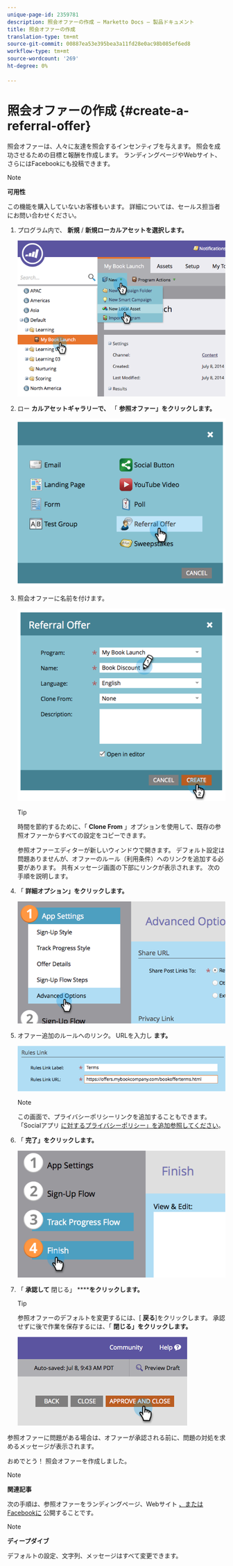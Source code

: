 ```yaml
---
unique-page-id: 2359781
description: 照会オファーの作成 — Marketto Docs — 製品ドキュメント
title: 照会オファーの作成
translation-type: tm+mt
source-git-commit: 00887ea53e395bea3a11fd28e0ac98b085ef6ed8
workflow-type: tm+mt
source-wordcount: '269'
ht-degree: 0%

---
```



# 照会オファーの作成 {#create-a-referral-offer}

照会オファーは、人々に友達を照会するインセンティブを与えます。 照会を成功させるための目標と報酬を作成します。 ランディングページやWebサイト、さらにはFacebookにも投稿できます。

>[!NOTE]
>
>**可用性**
>
>この機能を購入していないお客様もいます。 詳細については、セールス担当者にお問い合わせください。

1. プログラム内で、 **新規** / **新規ローカルアセットを選択します。**

   ![](assets/image2014-9-19-11-3a3-3a23.png)

1. ロー **カルアセットギャラリーで、** 「 **参照オファー」をクリックします。**

   ![](assets/image2014-9-19-11-3a3-3a31.png)

1. 照会オファーに名前を付けます。

   ![](assets/image2014-9-19-11-3a3-3a40.png)

   >[!TIP]
   >
   >時間を節約するために、「 **Clone From** 」オプションを使用して、既存の参照オファーからすべての設定をコピーできます。

   参照オファーエディターが新しいウィンドウで開きます。 デフォルト設定は問題ありませんが、オファーのルール（利用条件）へのリンクを追加する必要があります。 共有メッセージ画面の下部にリンクが表示されます。 次の手順を説明します。

1. 「 **詳細オプション」をクリックします。**

   ![](assets/image2014-9-19-11-3a3-3a49.png)

1. オファー追加のルールへのリンク。 URLを入力し **ます。**

   ![](assets/image2014-9-19-11-3a3-3a57.png)

   >[!NOTE]
   >
   >この画面で、プライバシーポリシーリンクを追加することもできます。 「Socialアプリ [に対するプライバシーポリシー」を追加参照してください](../../../../product-docs/demand-generation/social/social-functions/add-your-privacy-policy-to-a-social-app.md)。

1. 「 **完了」をクリックします。**

   ![](assets/image2014-9-19-11-3a4-3a4.png)

1. 「 **承認して** 閉じる」 ******をクリックします。**

   >[!TIP]
   >
   >参照オファーのデフォルトを変更するには、[ **戻る**]をクリックします。 承認せずに後で作業を保存するには、「 **閉じる」をクリックします。**

   ![](assets/image2014-9-19-11-3a4-3a11.png)

参照オファーに問題がある場合は、オファーが承認される前に、問題の対処を求めるメッセージが表示されます。

おめでとう！ 照会オファーを作成しました。

>[!NOTE]
>
>**関連記事**
>
>次の手順は、参照オファーをランディングページ、Webサイト [、またはFacebookに](publish-a-referral-offer.md) 公開することです。

>[!NOTE]
>
>**ディープダイブ**
>
>デフォルトの設定、文字列、メッセージはすべて変更できます。


